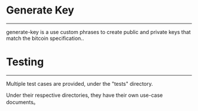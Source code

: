 # Generate Key
----------
generate-key is a use custom phrases to create public and private keys that match the bitcoin specification..


# Testing
----------

Multiple test cases are provided, under the "tests" directory.

Under their respective directories, they have their own use-case documents。

